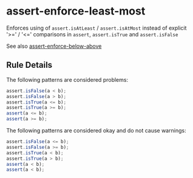 # assert-enforce-least-most
Enforces using of `assert.isAtLeast` / `assert.isAtMost` instead of explicit '>=' / '<=' comparisons in `assert`, `assert.isTrue`
and `assert.isFalse`

See also [assert-enforce-below-above](assert-enforce-below-above.md)

## Rule Details

The following patterns are considered problems:

```js
assert.isFalse(a < b);
assert.isFalse(a > b);
assert.isTrue(a <= b);
assert.isTrue(a >= b);
assert(a <= b);
assert(a >= b);
```


The following patterns are considered okay and do not cause warnings:

```js
assert.isFalse(a <= b);
assert.isFalse(a >= b);
assert.isTrue(a < b);
assert.isTrue(a > b);
assert(a < b);
assert(a < b);
```
 
